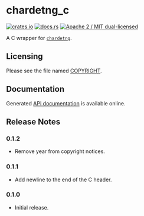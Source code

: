 # chardetng_c

[![crates.io](https://img.shields.io/crates/v/chardetng_c.svg)](https://crates.io/crates/chardetng_c)
[![docs.rs](https://docs.rs/chardetng_c/badge.svg)](https://docs.rs/chardetng_c/)
[![Apache 2 / MIT dual-licensed](https://img.shields.io/badge/license-Apache%202%20%2F%20MIT-blue.svg)](https://github.com/hsivonen/chardetng_c/blob/master/COPYRIGHT)

A C wrapper for [`chardetng`](https://crates.io/crates/chardetng).

## Licensing

Please see the file named
[COPYRIGHT](https://github.com/hsivonen/chardetng_c/blob/master/COPYRIGHT).

## Documentation

Generated [API documentation](https://docs.rs/chardetng_c/) is available
online.

## Release Notes

### 0.1.2

* Remove year from copyright notices.

### 0.1.1

* Add newline to the end of the C header.

### 0.1.0

* Initial release.
